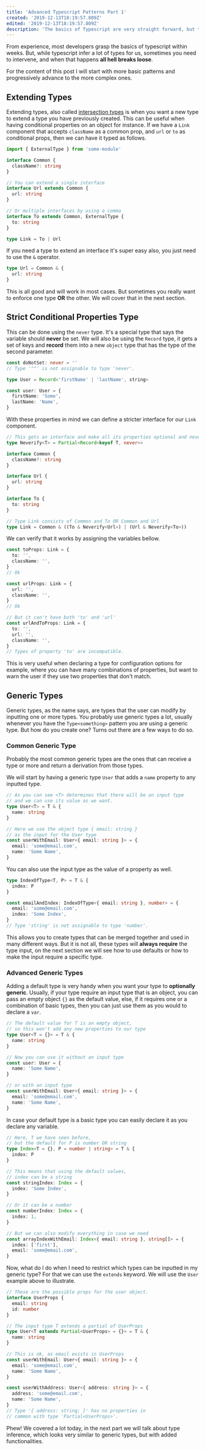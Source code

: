 ```yaml
---
title: 'Advanced Typescript Patterns Part 1'
created: '2019-12-13T18:19:57.809Z'
edited: '2019-12-13T18:19:57.809Z'
description: 'The basics of Typescript are very straight forward, but the likes of generic types and conditional types can be challenging. This post tries to demystify these patterns.'
---
```


From experience, most developers grasp the basics of typescript within weeks. But, while typescript infer a lot of types for us, sometimes you need to intervene, and when that happens **all hell breaks loose**.

For the content of this post I will start with more basic patterns and progressively advance to the more complex ones.

<!-- <aside>
  <b>Note:</b> This is part 1 of 2 in the Advanced Typescript Pattern series, you can find the other parts on the links bellow.
  <br/>
  <br/>
  Part 1
  <br/>
  <a href="/advanced-typescript-patterns-part-2">Part 2</a>
</aside> -->

## Extending Types

Extending types, also called [intersection types](https://www.typescriptlang.org/docs/handbook/advanced-types.html#intersection-types) is when you want a new type to extend a type you have previously created. This can be useful when having conditional properties on an object for instance. If we have a `Link` component that accepts `className` as a common prop, and `url` or `to` as conditional props, then we can have it typed as follows.

```typescript
import { ExternalType } from 'some-module'

interface Common {
  className?: string
}

// You can extend a single interface
interface Url extends Common {
  url: string
}

// Or multiple interfaces by using a comma
interface To extends Common, ExternalType {
  to: string
}

type Link = To | Url
```

If you need a type to extend an interface it's super easy also, you just need to use the `&` operator.

```typescript
type Url = Common & {
  url: string
}
```

This is all good and will work in most cases. But sometimes you really want to enforce one type **OR** the other. We will cover that in the next section.

## Strict Conditional Properties Type

This can be done using the `never` type. It's a special type that says the variable should **never** be set. We will also be using the `Record` type, it gets a set of keys and **record** them into a new `object` type that has the type of the second parameter.

```typescript {1,4}
const doNotSet: never = ''
// Type '""' is not assignable to type 'never'.

type User = Record<'firstName' | 'lastName', string>

const user: User = {
  firstName: 'Some',
  lastName: 'Name',
}
```

With these properties in mind we can define a stricter interface for our `Link` component.

```typescript {16,17}
// This gets an interface and make all its properties optional and never
type Neverify<T> = Partial<Record<keyof T, never>>

interface Common {
  className?: string
}

interface Url {
  url: string
}

interface To {
  to: string
}

// Type Link consists of Common and To OR Common and Url
type Link = Common & ((To & Neverify<Url>) | (Url & Neverify<To>))
```

We can verify that it works by assigning the variables bellow.

```typescript {18}
const toProps: Link = {
  to: '',
  className: '',
}
// Ok

const urlProps: Link = {
  url: '',
  className: '',
}
// Ok

// But it can't have both 'to' and 'url'
const urlAndToProps: Link = {
  to: '',
  url: '',
  className: '',
}
// Types of property 'to' are incompatible.
```

This is very useful when declaring a type for configuration options for example, where you can have many combinations of properties, but want to warn the user if they use two properties that don't match.

## Generic Types

Generic types, as the name says, are types that the user can modify by inputting one or more types. You probably use generic types a lot, usually whenever you have the `Type<something>` pattern you are using a generic type. But how do you create one? Turns out there are a few ways to do so.

### Common Generic Type

Probably the most common generic types are the ones that can receive a type or more and return a derivation from those types.

We will start by having a generic type `User` that adds a `name` property to any inputted type.

```typescript
// As you can see <T> determines that there will be an input type
// and we can use its value as we want.
type User<T> = T & {
  name: string
}

// Here we use the object type { email: string }
// as the input for the User type
const userWithEmail: User<{ email: string }> = {
  email: 'some@email.com',
  name: 'Some Name',
}
```

You can also use the input type as the value of a property as well.

```typescript {9}
type IndexOfType<T, P> = T & {
  index: P
}

const emailAndIndex: IndexOfType<{ email: string }, number> = {
  email: 'some@email.com',
  index: 'Some Index',
}
// Type 'string' is not assignable to type 'number'.
```

This allows you to create types that can be merged together and used in many different ways. But it is not all, these types will **always require** the type input, on the next section we will see how to use defaults or how to make the input require a specific type.

### Advanced Generic Types

Adding a default type is very handy when you want your type to **optionally generic**. Usually, if your type require an input type that is an object, you can pass an empty object `{}` as the default value, else, if it requires one or a combination of basic types, then you can just use them as you would to declare a `var`.

```typescript
// The default value for T is an empty object,
// so this won't add any new properties to our type
type User<T = {}> = T & {
  name: string
}

// Now you can use it without an input type
const user: User = {
  name: 'Some Name',
}

// or with an input type
const userWithEmail: User<{ email: string }> = {
  email: 'some@email.com',
  name: 'Some Name',
}
```

In case your default type is a basic type you can easily declare it as you declare any variable.

```typescript
// Here, T we have seen before,
// but the default for P is number OR string
type Index<T = {}, P = number | string> = T & {
  index: P
}

// This means that using the default values,
// index can be a string
const stringIndex: Index = {
  index: 'Some Index',
}

// Or it can be a number
const numberIndex: Index = {
  index: 1,
}

// But we can also modify everything in case we need
const arrayIndexWithEmail: Index<{ email: string }, string[]> = {
  index: ['first'],
  email: 'some@email.com',
}
```

Now, what do I do when I need to restrict which types can be inputted in my generic type? For that we can use the `extends` keyword. We will use the `User` example above to illustrate.

```typescript {8}
// These are the possible props for the user object.
interface UserProps {
  email: string
  id: number
}

// The input type T extends a partial of UserProps
type User<T extends Partial<UserProps> = {}> = T & {
  name: string
}

// This is ok, as email exists in UserProps
const userWithEmail: User<{ email: string }> = {
  email: 'some@email.com',
  name: 'Some Name',
}

const userWithAddress: User<{ address: string }> = {
  address: 'some@email.com',
  name: 'Some Name',
}
// Type '{ address: string; }' has no properties in
// common with type 'Partial<UserProps>'.
```

Phew! We covered a lot today, in the next part we will talk about type inference, which looks very similar to generic types, but with added functionalities.
